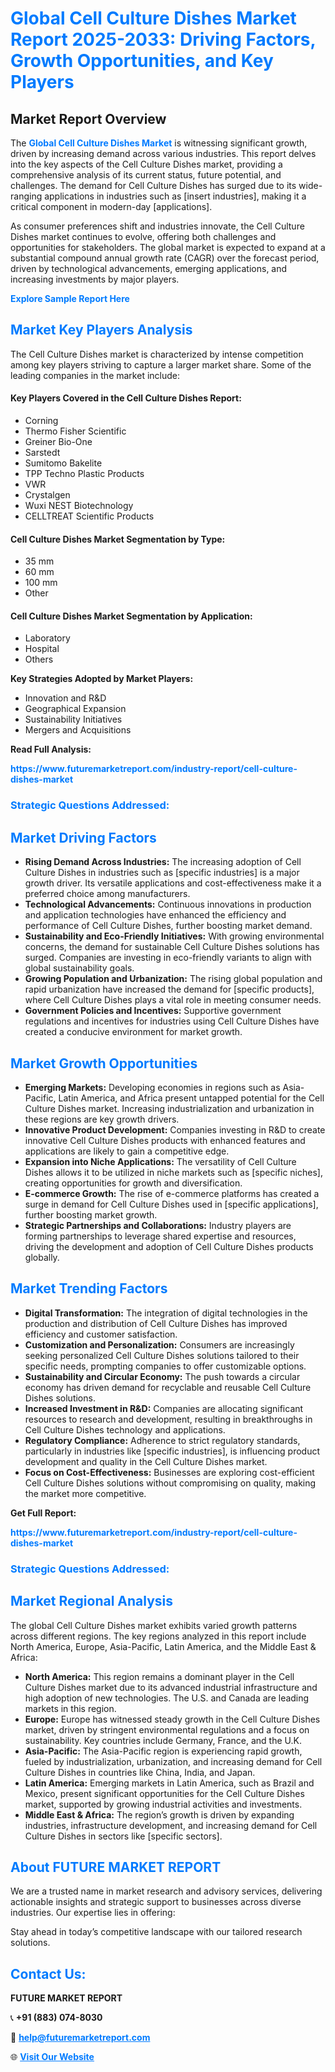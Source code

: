 <h1 style="color: #007BFF;">Global Cell Culture Dishes Market Report 2025-2033: Driving Factors, Growth Opportunities, and Key Players</h1>

<section id="overview">
<h2>Market Report Overview</h2>
<p>The <a href="https://www.futuremarketreport.com/industry-report/cell-culture-dishes-market" style="color: #007BFF; text-decoration: none;"><strong>Global Cell Culture Dishes Market</strong></a> is witnessing significant growth, driven by increasing demand across various industries. This report delves into the key aspects of the Cell Culture Dishes market, providing a comprehensive analysis of its current status, future potential, and challenges. The demand for Cell Culture Dishes has surged due to its wide-ranging applications in industries such as [insert industries], making it a critical component in modern-day [applications].</p>
<p>As consumer preferences shift and industries innovate, the Cell Culture Dishes market continues to evolve, offering both challenges and opportunities for stakeholders. The global market is expected to expand at a substantial compound annual growth rate (CAGR) over the forecast period, driven by technological advancements, emerging applications, and increasing investments by major players.</p>
</section>

<section id="overview">
<p><a href="https://www.futuremarketreport.com/request-sample/reportId=27266" style="color: #007BFF; text-decoration: none;"><strong>Explore Sample Report Here</strong></a></p>
</section>

<section id="key-players">
<h2 style="color: #007BFF;">Market Key Players Analysis</h2>
<p>The Cell Culture Dishes market is characterized by intense competition among key players striving to capture a larger market share. Some of the leading companies in the market include:</p>
<h4>Key Players Covered in the Cell Culture Dishes Report:</h4>
<ul><li>Corning</li><li>Thermo Fisher Scientific</li><li>Greiner Bio-One</li><li>Sarstedt</li><li>Sumitomo Bakelite</li><li>TPP Techno Plastic Products</li><li>VWR</li><li>Crystalgen</li><li>Wuxi NEST Biotechnology</li><li>CELLTREAT Scientific Products</li></ul>
<h4>Cell Culture Dishes Market Segmentation by Type:</h4>
<ul><li>35 mm</li><li>60 mm</li><li>100 mm</li><li>Other</li></ul>

<h4>Cell Culture Dishes Market Segmentation by Application:</h4>
<ul><li>Laboratory</li><li>Hospital</li><li>Others</li></ul>
<p><strong>Key Strategies Adopted by Market Players:</strong></p>
<ul>
<li>Innovation and R&D</li>
<li>Geographical Expansion</li>
<li>Sustainability Initiatives</li>
<li>Mergers and Acquisitions</li>
</ul>
</section>

<section>
<p><strong>Read Full Analysis: </strong></p><a href="https://www.futuremarketreport.com/industry-report/cell-culture-dishes-market" style="color: #007BFF; text-decoration: none;"><strong>https://www.futuremarketreport.com/industry-report/cell-culture-dishes-market</strong></a>
<h3 style="color: #007BFF;">Strategic Questions Addressed:</h3>
</section>

<section id="driving-factors">
<h2 style="color: #007BFF;">Market Driving Factors</h2>
<ul>
<li><strong>Rising Demand Across Industries:</strong> The increasing adoption of Cell Culture Dishes in industries such as [specific industries] is a major growth driver. Its versatile applications and cost-effectiveness make it a preferred choice among manufacturers.</li>
<li><strong>Technological Advancements:</strong> Continuous innovations in production and application technologies have enhanced the efficiency and performance of Cell Culture Dishes, further boosting market demand.</li>
<li><strong>Sustainability and Eco-Friendly Initiatives:</strong> With growing environmental concerns, the demand for sustainable Cell Culture Dishes solutions has surged. Companies are investing in eco-friendly variants to align with global sustainability goals.</li>
<li><strong>Growing Population and Urbanization:</strong> The rising global population and rapid urbanization have increased the demand for [specific products], where Cell Culture Dishes plays a vital role in meeting consumer needs.</li>
<li><strong>Government Policies and Incentives:</strong> Supportive government regulations and incentives for industries using Cell Culture Dishes have created a conducive environment for market growth.</li>
</ul>
</section>

<section id="growth-opportunities">
<h2 style="color: #007BFF;">Market Growth Opportunities</h2>
<ul>
<li><strong>Emerging Markets:</strong> Developing economies in regions such as Asia-Pacific, Latin America, and Africa present untapped potential for the Cell Culture Dishes market. Increasing industrialization and urbanization in these regions are key growth drivers.</li>
<li><strong>Innovative Product Development:</strong> Companies investing in R&D to create innovative Cell Culture Dishes products with enhanced features and applications are likely to gain a competitive edge.</li>
<li><strong>Expansion into Niche Applications:</strong> The versatility of Cell Culture Dishes allows it to be utilized in niche markets such as [specific niches], creating opportunities for growth and diversification.</li>
<li><strong>E-commerce Growth:</strong> The rise of e-commerce platforms has created a surge in demand for Cell Culture Dishes used in [specific applications], further boosting market growth.</li>
<li><strong>Strategic Partnerships and Collaborations:</strong> Industry players are forming partnerships to leverage shared expertise and resources, driving the development and adoption of Cell Culture Dishes products globally.</li>
</ul>
</section>

<section id="trending-factors">
<h2 style="color: #007BFF;">Market Trending Factors</h2>
<ul>
<li><strong>Digital Transformation:</strong> The integration of digital technologies in the production and distribution of Cell Culture Dishes has improved efficiency and customer satisfaction.</li>
<li><strong>Customization and Personalization:</strong> Consumers are increasingly seeking personalized Cell Culture Dishes solutions tailored to their specific needs, prompting companies to offer customizable options.</li>
<li><strong>Sustainability and Circular Economy:</strong> The push towards a circular economy has driven demand for recyclable and reusable Cell Culture Dishes solutions.</li>
<li><strong>Increased Investment in R&D:</strong> Companies are allocating significant resources to research and development, resulting in breakthroughs in Cell Culture Dishes technology and applications.</li>
<li><strong>Regulatory Compliance:</strong> Adherence to strict regulatory standards, particularly in industries like [specific industries], is influencing product development and quality in the Cell Culture Dishes market.</li>
<li><strong>Focus on Cost-Effectiveness:</strong> Businesses are exploring cost-efficient Cell Culture Dishes solutions without compromising on quality, making the market more competitive.</li>
</ul>
</section>

<section>
<p><strong>Get Full Report: </strong></p><a href="https://www.futuremarketreport.com/industry-report/cell-culture-dishes-market" style="color: #007BFF; text-decoration: none;"><strong>https://www.futuremarketreport.com/industry-report/cell-culture-dishes-market</strong></a>
<h3 style="color: #007BFF;">Strategic Questions Addressed:</h3>
</section>


<section id="regional-analysis">
<h2 style="color: #007BFF;">Market Regional Analysis</h2>
<p>The global Cell Culture Dishes market exhibits varied growth patterns across different regions. The key regions analyzed in this report include North America, Europe, Asia-Pacific, Latin America, and the Middle East & Africa:</p>
<ul>
<li><strong>North America:</strong> This region remains a dominant player in the Cell Culture Dishes market due to its advanced industrial infrastructure and high adoption of new technologies. The U.S. and Canada are leading markets in this region.</li>
<li><strong>Europe:</strong> Europe has witnessed steady growth in the Cell Culture Dishes market, driven by stringent environmental regulations and a focus on sustainability. Key countries include Germany, France, and the U.K.</li>
<li><strong>Asia-Pacific:</strong> The Asia-Pacific region is experiencing rapid growth, fueled by industrialization, urbanization, and increasing demand for Cell Culture Dishes in countries like China, India, and Japan.</li>
<li><strong>Latin America:</strong> Emerging markets in Latin America, such as Brazil and Mexico, present significant opportunities for the Cell Culture Dishes market, supported by growing industrial activities and investments.</li>
<li><strong>Middle East & Africa:</strong> The region’s growth is driven by expanding industries, infrastructure development, and increasing demand for Cell Culture Dishes in sectors like [specific sectors].</li>
</ul>
</section>

<footer>
<h2 style="color: #007BFF;">About FUTURE MARKET REPORT</h2>
<p>We are a trusted name in market research and advisory services, delivering actionable insights and strategic support to businesses across diverse industries. Our expertise lies in offering:</p>

<p>Stay ahead in today’s competitive landscape with our tailored research solutions.</p>

<h2 style="color: #007BFF;">Contact Us:</h2>
<p><strong>FUTURE MARKET REPORT</strong></p>
<p>📞 <strong>+91 (883) 074-8030</strong></p>
<p>📧 <strong><a href="mailto:help@futuremarketreport.com" style="color: #007BFF;">help@futuremarketreport.com</a></strong></p>
<p>🌐 <strong><a href="https://www.futuremarketreport.com/" style="color: #007BFF;">Visit Our Website</a></strong></p>
</footer>